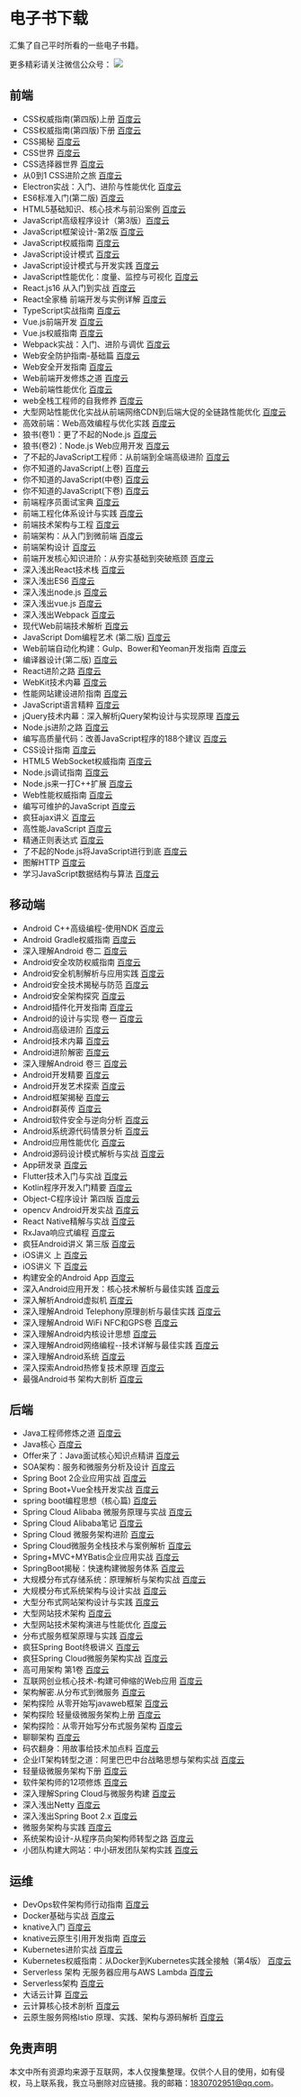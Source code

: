 # 电子书下载
汇集了自己平时所看的一些电子书籍。

更多精彩请关注微信公众号：
![](./weixin.jpg)

## 前端
* CSS权威指南(第四版)上册 [百度云](https://pan.baidu.com/s/17HaWe7u4ao4otTcv_OgMVQ?pwd=0e26)
* CSS权威指南(第四版)下册 [百度云](https://pan.baidu.com/s/1DRp-8GpRH39TEFIoPmGMsw?pwd=ujwx)
* CSS揭秘 [百度云](https://pan.baidu.com/s/140eB733Ld7p8PpTY5yNGdw?pwd=1cdj)
* CSS世界 [百度云](https://pan.baidu.com/s/1tX1TuqZy5Y12lsPXWWwNrQ?pwd=hbv7)
* CSS选择器世界 [百度云](https://pan.baidu.com/s/1EICiPocf10g3jitWfSCBQw?pwd=ngja)
* 从0到1 CSS进阶之旅 [百度云](https://pan.baidu.com/s/1jozUBllbiHyntKYkm9QsCQ?pwd=2l11)
* Electron实战：入门、进阶与性能优化 [百度云](https://pan.baidu.com/s/1dXEAiEDVX5T_l_9WlUT4fA?pwd=9yp2)
* ES6标准入门(第二版) [百度云](https://pan.baidu.com/s/1uBS1mH3crOf6vftrMW4rJg?pwd=4wax)
* HTML5基础知识、核心技术与前沿案例 [百度云](https://pan.baidu.com/s/1f7zL6GURwua2iy_nqdt1Bw?pwd=928k)
* JavaScript高级程序设计（第3版）[百度云](https://pan.baidu.com/s/1SUdSA73b6ZtjgYIPSAzLJg?pwd=wzef)
* JavaScript框架设计-第2版 [百度云](https://pan.baidu.com/s/1SfC0hywQJ8yVUX4YR6JYoA?pwd=mpvh)
* JavaScript权威指南 [百度云](https://pan.baidu.com/s/1n8AVJgZIUmQnxujgjgPABw?pwd=2cga)
* JavaScript设计模式 [百度云](https://pan.baidu.com/s/1TzzCcwG6F1r2ch8Q6kWkZQ?pwd=5v63)
* JavaScript设计模式与开发实践 [百度云](https://pan.baidu.com/s/190wm1O3wyzZIvq0uMMfEhw?pwd=kmtj)
* JavaScript性能优化：度量、监控与可视化 [百度云](https://pan.baidu.com/s/1ICfNQRVVGZ5fx8vGuvTZMg?pwd=geqd)
* React.js16 从入门到实战 [百度云](https://pan.baidu.com/s/1bqwukN_4gjE05zkjEq4EJg?pwd=cgp9)
* React全家桶 前端开发与实例详解 [百度云](https://pan.baidu.com/s/16jtBgUk8IV0OyZbBrh3kwg?pwd=zop8)
* TypeScript实战指南 [百度云](https://pan.baidu.com/s/1qcbVyXBDxqN6FwBR5cSoOQ?pwd=mopg)
* Vue.js前端开发 [百度云](https://pan.baidu.com/s/1RlNqjSXIhSBkGs3_b_Ydhw?pwd=plxu)
* Vue.js权威指南 [百度云](https://pan.baidu.com/s/1QBnxTqs7M41fI3w4EdB6eg?pwd=209j)
* Webpack实战：入门、进阶与调优 [百度云](https://pan.baidu.com/s/1SeIzLgRgKVllETk-43gkPg?pwd=ps92)
* Web安全防护指南-基础篇 [百度云](https://pan.baidu.com/s/1xBXTpjFKg5srcnGJgNEBAA?pwd=kna8)
* Web安全开发指南 [百度云](https://pan.baidu.com/s/12A7_bAT9kts2kCFcvSBngA?pwd=8u5f)
* Web前端开发修炼之道 [百度云](https://pan.baidu.com/s/18km1900RfWUVtqq4B4P2BA?pwd=2ua4)
* Web前端性能优化 [百度云](https://pan.baidu.com/s/1w2aRAYjOlzDpK1P9s7DRZg?pwd=ycff)
* web全栈工程师的自我修养 [百度云](https://pan.baidu.com/s/1yn9PnQyriizerj9w0s6z-Q?pwd=sz3i)
* 大型网站性能优化实战从前端网络CDN到后端大促的全链路性能优化 [百度云](https://pan.baidu.com/s/1G72NZ3uOkJmAqwyGSZaFkA?pwd=sgh4)
* 高效前端：Web高效编程与优化实践 [百度云](https://pan.baidu.com/s/14VDZYAF4ayqoyxlevTCCcQ?pwd=cow7)
* 狼书(卷1)：更了不起的Node.js [百度云](https://pan.baidu.com/s/1DGuw7RzMWSIifvAsmiPhAg?pwd=x0lk)
* 狼书(卷2)：Node.js Web应用开发 [百度云](https://pan.baidu.com/s/1sP_ypdTIfuK28tERp7gptQ?pwd=bxod) 
* 了不起的JavaScript工程师：从前端到全端高级进阶 [百度云](https://pan.baidu.com/s/1OnDuRYJDBLCWSx5e8Nac-g?pwd=0lne)
* 你不知道的JavaScript(上卷) [百度云](https://pan.baidu.com/s/1uYFIcfzHmPlZZhFP1x8x3Q?pwd=1yhr)
* 你不知道的JavaScript(中卷) [百度云](https://pan.baidu.com/s/19zJJoIxAWI5QyDpb6o1EWw?pwd=kug4)
* 你不知道的JavaScript(下卷) [百度云](https://pan.baidu.com/s/1IciAJQ4CZDuzLAdie_9vMg?pwd=muyk)
* 前端程序员面试宝典 [百度云](https://pan.baidu.com/s/1riviEMS2FDERS3EQ3yuHug?pwd=mpau)
* 前端工程化体系设计与实践 [百度云](https://pan.baidu.com/s/1DLcKE5lN_RxvDzr2Ve9dVg?pwd=5yu0)
* 前端技术架构与工程 [百度云](https://pan.baidu.com/s/1DZdaPEJO_1XlfIl4sPTXgQ?pwd=j6ev)
* 前端架构：从入门到微前端 [百度云](https://pan.baidu.com/s/1HkUnfohkImhcjc5acgCHHA?pwd=lfqn)
* 前端架构设计 [百度云](https://pan.baidu.com/s/19LY7UCN4aC1Klze7z3kZXw?pwd=tlvf)
* 前端开发核心知识进阶：从夯实基础到突破瓶颈 [百度云](https://pan.baidu.com/s/1-GPZ9eQGypY3PqUIFtT7yg?pwd=wepj)
* 深入浅出React技术栈 [百度云](https://pan.baidu.com/s/1fXjRbLrbc3Skt5V2TiSh1w?pwd=5q65)
* 深入浅出ES6 [百度云](https://pan.baidu.com/s/1qxgCELSUd208tEWP3ylnIQ?pwd=esh8)
* 深入浅出node.js [百度云](https://pan.baidu.com/s/1zNGj5UoI5yws_SF3JxMtaw?pwd=8qlu)
* 深入浅出vue.js [百度云](https://pan.baidu.com/s/1lsmA061mcHa7Ak69_0-6zA?pwd=mck2)
* 深入浅出Webpack [百度云](https://pan.baidu.com/s/1VB0HDpZ_VA9F0z2aiOyktA?pwd=3ow0)
* 现代Web前端技术解析 [百度云](https://pan.baidu.com/s/1Y-mxAWK1rVjLv3V3tPsTwQ?pwd=bqe9)
* JavaScript Dom编程艺术 (第二版)  [百度云](https://pan.baidu.com/s/1h7x6f9TMJDKl6TIZZ9T9Cw?pwd=o1hr)
* Web前端自动化构建：Gulp、Bower和Yeoman开发指南 [百度云](https://pan.baidu.com/s/1Q-_pTZgV7YeckAbXrtpzlw?pwd=p044)
* 编译器设计(第二版) [百度云](https://pan.baidu.com/s/1rXitpq8-Tc3PsOn6Kpvj3Q?pwd=eej3)
* React进阶之路 [百度云](https://pan.baidu.com/s/1BQroV5J8YeDt3ngtxFrq2w?pwd=q32x)
* WebKit技术内幕 [百度云](https://pan.baidu.com/s/1Ynf2_ituq0U6bRmBhtcgZg?pwd=gzvq)
* 性能网站建设进阶指南 [百度云](https://pan.baidu.com/s/1D64vcwbF0yMzfOMQbSn0_g?pwd=or0n)
* JavaScript语言精粹 [百度云](https://pan.baidu.com/s/1qlv4TTKZqYpG9jxeTI1bnw?pwd=voum)
* jQuery技术内幕：深入解析jQuery架构设计与实现原理 [百度云](https://pan.baidu.com/s/1W1m8cDCjucWJSoBySPfsiA?pwd=teg5)
* Node.js进阶之路 [百度云](https://pan.baidu.com/s/1_lEmiHPcVtpsTOM55rhgVg?pwd=69dr)
* 编写高质量代码：改善JavaScript程序的188个建议 [百度云](https://pan.baidu.com/s/1VFFf8P--svf2SLpn2xt90A?pwd=yfe0)
* CSS设计指南 [百度云](https://pan.baidu.com/s/1k8L8DGguW84d5uBbHKYXuw?pwd=gqki)
* HTML5 WebSocket权威指南 [百度云](https://pan.baidu.com/s/1RIGFAYISnLt9ZXjCd9SMOw?pwd=ej24)
* Node.js调试指南 [百度云](https://pan.baidu.com/s/1oeaDRXa8BcHjIIZtY6Wh6A?pwd=w1cs)
* Node.js来一打C++扩展 [百度云](https://pan.baidu.com/s/1iSzlxG4ihqEWs6qWIIQi4w?pwd=udum)
* Web性能权威指南 [百度云](https://pan.baidu.com/s/194cC9YrkyqBAuXzdxNhjRQ?pwd=smp9)
* 编写可维护的JavaScript [百度云](https://pan.baidu.com/s/1kWFbAB3Xmi_OWhdKoj3BIg?pwd=59s7)
* 疯狂ajax讲义 [百度云](https://pan.baidu.com/s/1XLkuIaJ4qpCobeHtnv78RA?pwd=yzm1)
* 高性能JavaScript [百度云](https://pan.baidu.com/s/1J-rDbTbOb1URlWdYeoE1CQ?pwd=i6iv)
* 精通正则表达式 [百度云](https://pan.baidu.com/s/1Zax96kTenZAUbTOxEmN1MQ?pwd=x3ex)
* 了不起的Node.js将JavaScript进行到底 [百度云](https://pan.baidu.com/s/1DorbNwvEfmEm0xJcMCJi5A?pwd=nu13)
* 图解HTTP [百度云](https://pan.baidu.com/s/1H3OvwDYc-kNu7YvyEuZGaw?pwd=cwu9)
* 学习JavaScript数据结构与算法 [百度云](https://pan.baidu.com/s/1UQT3tkHtjesaBxx9ZXcQcA?pwd=g1ee)

## 移动端
* Android C++高级编程-使用NDK [百度云](https://pan.baidu.com/s/1JaA0BajHGm-1Drkj-gFygA?pwd=nrl0)
* Android Gradle权威指南 [百度云](https://pan.baidu.com/s/13o5Oq5zw30_ZYK371wt1Uw?pwd=gxfy)
* 深入理解Android 卷二 [百度云](https://pan.baidu.com/s/1Hzg5mqG4blKJfEEn7Z1e4Q?pwd=74n6)
* Android安全攻防权威指南 [百度云](https://pan.baidu.com/s/1aEZKB5bFsH7CbCXgL3fVQA?pwd=owr9)
* Android安全机制解析与应用实践 [百度云](https://pan.baidu.com/s/1vNSoJGWhm0TTkB1WxaW7-A?pwd=fwn5)
* Android安全技术揭秘与防范 [百度云](https://pan.baidu.com/s/1MkBVMq5-wnMJ_fvdKtw2Cw?pwd=11zy)
* Android安全架构探究 [百度云](https://pan.baidu.com/s/1xIutaC_Q9e9-jNRS7n5y5w?pwd=gvxd)
* Android插件化开发指南 [百度云](https://pan.baidu.com/s/19Ew6p36XpBSFfzAdCasUPw?pwd=eox2)
* Android的设计与实现 卷一 [百度云](https://pan.baidu.com/s/1eyFJ8XZk62lLzosTpOajbg?pwd=8gf5)
* Android高级进阶 [百度云](https://pan.baidu.com/s/1F1m9KosMQQy331niXMT3OA?pwd=q7p2)
* Android技术内幕 [百度云](https://pan.baidu.com/s/16TZoBbHv3brZx6os7d9Eqw?pwd=cqyt)
* Android进阶解密 [百度云]( https://pan.baidu.com/s/1Ug_GPKuLDODugNK2V_0TMQ?pwd=29cv)
* 深入理解Android 卷三 [百度云](https://pan.baidu.com/s/1XQoh0klrB6JGFw7bFls0CQ?pwd=sgv4)
* Android开发精要 [百度云](https://pan.baidu.com/s/1HWnkLsQ5ptP-Lm1ihwrHwA?pwd=gtho)
* Android开发艺术探索 [百度云](https://pan.baidu.com/s/1SvyGo2fcf_C9R6s5z8ZXnA?pwd=23q4)
* Android框架揭秘 [百度云](https://pan.baidu.com/s/1x-kjgFUq63Pxad80KUfpaw?pwd=x2f7)
* Android群英传 [百度云](https://pan.baidu.com/s/1oVUGK6cWE5SBSmB77HAqAA?pwd=d6nc)
* Android软件安全与逆向分析 [百度云](https://pan.baidu.com/s/1vE0DLHeX6kD4PG5HfdNtXg?pwd=qgk8)
* Android系统源代码情景分析 [百度云](https://pan.baidu.com/s/1Rkk093L8hsy--coA7rujew?pwd=dgnp)
* Android应用性能优化 [百度云](https://pan.baidu.com/s/1xVmZ3T3TBN2taBeNeM4QCg?pwd=pjep)
* Android源码设计模式解析与实战 [百度云](https://pan.baidu.com/s/1eDRkLtTc6hOAGHn9s3oKiQ?pwd=dyv9)
* App研发录 [百度云](https://pan.baidu.com/s/1pZtYCzMkbEBG6bZgQMOFYg?pwd=jwnl)
* Flutter技术入门与实战 [百度云](https://pan.baidu.com/s/1uiNnlZeZ0uXNX2EVjQgwvA?pwd=017j)
* Kotlin程序开发入门精要 [百度云](https://pan.baidu.com/s/12YbNHmmJd0jA7IqCKl6Fwg?pwd=83s2)
* Object-C程序设计 第四版 [百度云](https://pan.baidu.com/s/1AnFwgiuGDwrCQ30eeUGo0Q?pwd=x4yg)
* opencv Android开发实战 [百度云](https://pan.baidu.com/s/13tzsSSHDgJ-HZo62IwKLXQ?pwd=34ai)
* React Native精解与实战 [百度云](https://pan.baidu.com/s/1VULftoZ43PeKC6YlFOTfVQ?pwd=w0xq)
* RxJava响应式编程 [百度云](https://pan.baidu.com/s/1AHWauBY1GVBomsqVZNM5vg?pwd=k3x7)
* 疯狂Android讲义 第三版 [百度云](https://pan.baidu.com/s/1Ye9cD8DYH0aBwAnB6sg44g?pwd=zmd8)
* iOS讲义 上 [百度云](https://pan.baidu.com/s/13RQUhWeCWc9ZmxAaiKLvqA?pwd=4qjk)
* iOS讲义 下 [百度云](https://pan.baidu.com/s/1gJw0wKjIQ8ofPcl0ecU9gw?pwd=q79b)
* 构建安全的Android App [百度云](https://pan.baidu.com/s/1YoVuy72jK4lLhxgs0EDmig?pwd=y3ii)
* 深入Android应用开发：核心技术解析与最佳实践 [百度云](https://pan.baidu.com/s/1EUmX0ZO7gxiVvRQFGZcIcg?pwd=5apm)
* 深入解析Android虚拟机 [百度云](https://pan.baidu.com/s/1IsFpZlevSFG_LFiHbsxCEQ?pwd=y1d5)
* 深入理解Android Telephony原理剖析与最佳实践 [百度云](https://pan.baidu.com/s/1mSEXlMujhl5vhi-14DVpYQ?pwd=0j8l)
* 深入理解Android WiFi NFC和GPS卷 [百度云](https://pan.baidu.com/s/189HPyRVWUHI94PJiTZ-L1g?pwd=r7s5)
* 深入理解Android内核设计思想 [百度云](https://pan.baidu.com/s/1BUy13KSLiPhKHQyuyi6RQA?pwd=xvbd)
* 深入理解Android网络编程--技术详解与最佳实践 [百度云](https://pan.baidu.com/s/1kYyYrAC4QezELuNSu_qMkA?pwd=pbd4)
* 深入理解Android系统 [百度云](https://pan.baidu.com/s/1Yp06Qzsmx0Krk81hxquMNA?pwd=5e7w)
* 深入探索Android热修复技术原理 [百度云](https://pan.baidu.com/s/1cCUpdILRGonkeI23PWma_Q?pwd=1sz2)
* 最强Android书 架构大剖析 [百度云](https://pan.baidu.com/s/1w6bXlNjEaA7mmvXR3_SV8w?pwd=po8o)

## 后端
* Java工程师修炼之道 [百度云](https://pan.baidu.com/s/1S1fZ9J_2_DiF-zUAxMziCA?pwd=w6mw)
* Java核心 [百度云](https://pan.baidu.com/s/1QF6QtIYXUYIyuqSlDk_SlQ?pwd=fb5i)
* Offer来了：Java面试核心知识点精讲 [百度云](https://pan.baidu.com/s/1hhbUkIJ13m3lLOe2ndjVoA?pwd=umli)
* SOA架构：服务和微服务分析及设计 [百度云](https://pan.baidu.com/s/1G1xoXcK2FQZpdUaxFmWbtQ?pwd=w8hp)
* Spring Boot 2企业应用实战 [百度云](https://pan.baidu.com/s/13D_WSdY14LpXx3SOy6gC5w?pwd=2kkw)
* Spring Boot+Vue全栈开发实战 [百度云](https://pan.baidu.com/s/1fYS7mg9EBH6es6F3ELkEOA?pwd=42w0)
* spring boot编程思想（核心篇) [百度云](https://pan.baidu.com/s/1De2nxVgrTI4GQcEhH0v_fw?pwd=yd8i)
* Spring Cloud Alibaba 微服务原理与实战 [百度云](https://pan.baidu.com/s/1vnwDV8VMFLuzPB1HCJA9qg?pwd=bw2v)
* Spring Cloud Alibaba笔记 [百度云](https://pan.baidu.com/s/1Fh-W1IQr87J1t7PW_jRO5Q?pwd=x368)
* Spring Cloud 微服务架构进阶 [百度云](https://pan.baidu.com/s/1WBbZpmS7bhQGXTdyMomcgA?pwd=ipyp)
* Spring Cloud微服务全栈技术与案例解析 [百度云](https://pan.baidu.com/s/1tGCl_PylofppqUo8s87wcA?pwd=c31q)
* Spring+MVC+MYBatis企业应用实战 [百度云](https://pan.baidu.com/s/1Ls9TkCBQAPhH8e9VkdqWag?pwd=ehr9)
* SpringBoot揭秘：快速构建微服务体系 [百度云](https://pan.baidu.com/s/1V8hXA1UVp5b5UkR5MlNaqQ?pwd=i3c8)
* 大规模分布式存储系统：原理解析与架构实战 [百度云](https://pan.baidu.com/s/1LPgL_T9grgvijc-Olg6eyA?pwd=rdt4)
* 大规模分布式系统架构与设计实战 [百度云](https://pan.baidu.com/s/1wQl6oN-HW6FsxA9X6K74Vg?pwd=65bj)
* 大型分布式网站架构设计与实践 [百度云](https://pan.baidu.com/s/1VUqfPxkrWMrOF5seZhD2cg?pwd=2u3s)
* 大型网站技术架构 [百度云](https://pan.baidu.com/s/1qFTclioE38c667WQVDDfPA?pwd=ilcc)
* 大型网站技术架构演进与性能优化 [百度云](https://pan.baidu.com/s/1-S-gqceggtJK_RqJGyGvQA?pwd=zlot)
* 分布式服务框架原理与实践 [百度云](https://pan.baidu.com/s/1K8u1Kx5EL9A44mN1qMcwYQ?pwd=c1o2)
* 疯狂Spring Boot终极讲义 [百度云](https://pan.baidu.com/s/1zQHBDJ-2zevst3pF2AgpiA?pwd=66rf)
* 疯狂Spring Cloud微服务架构实战 [百度云](https://pan.baidu.com/s/1DBY5YQVv3KH2-plTI24lfQ?pwd=dj3k)
* 高可用架构  第1卷 [百度云](https://pan.baidu.com/s/1uFJ9uGviYpqjUJU9idwXnw?pwd=7sbi)
* 互联网创业核心技术-构建可伸缩的Web应用 [百度云](https://pan.baidu.com/s/1mEM78PedEPghBGt7C0NyDg?pwd=xxin)
* 架构解密.从分布式到微服务 [百度云](https://pan.baidu.com/s/18SShG4LY9Z95lyyrmJm3pA?pwd=7tpf)
* 架构探险 从零开始写javaweb框架 [百度云](https://pan.baidu.com/s/1hElLzLJTxKfQytTgc3M62g?pwd=sajl)
* 架构探险 轻量级微服务架构上册 [百度云](https://pan.baidu.com/s/14KiIkZyn4PHLiQuvMaNk8w?pwd=ibtx)
* 架构探险：从零开始写分布式服务架构 [百度云](https://pan.baidu.com/s/1Ti5jBffIKUPnSST9nRJwDQ?pwd=vo2x)
* 聊聊架构 [百度云](https://pan.baidu.com/s/1mp5yhEtd7g8aatdV3W6-_w?pwd=pfy9)
* 码农翻身：用故事给技术加点料 [百度云](https://pan.baidu.com/s/1IFBvwcsKEBgvf3VuKI4ybg?pwd=gvpo)
* 企业IT架构转型之道：阿里巴巴中台战略思想与架构实战 [百度云](https://pan.baidu.com/s/1qb61FGilDxHPYtfh52SlQA?pwd=swf2)
* 轻量级微服务架构下册 [百度云](https://pan.baidu.com/s/13m8GaK7p5iQw3_4o8tVu9w?pwd=k9d9)
* 软件架构师的12项修炼 [百度云](https://pan.baidu.com/s/1XGHicZRlYpt9RWCojfz93A?pwd=g13q)
* 深入理解Spring Cloud与微服务构建 [百度云](https://pan.baidu.com/s/1_zr9HNSZqTJtCMU1WAeEJA?pwd=g3k9)
* 深入浅出Netty [百度云](https://pan.baidu.com/s/16dMMnE-Yjnds2aRIMbdrTA?pwd=dlwf)
* 深入浅出Spring Boot 2.x [百度云](https://pan.baidu.com/s/1Y1bWt3tYyVjfzvweXjKhWg?pwd=7234)
* 微服务架构与实践 [百度云](https://pan.baidu.com/s/1NRCTgwm85OEQCsozZiVO7w?pwd=649h)
* 系统架构设计-从程序员向架构师转型之路 [百度云](https://pan.baidu.com/s/1jfzp4w71wbFyV32nyU67iw?pwd=atmt)
* 小团队构建大网站：中小研发团队架构实践 [百度云](https://pan.baidu.com/s/1lbSALy7qL6RasD6qEWXa8w?pwd=eutz)



## 运维
* DevOps软件架构师行动指南 [百度云](https://pan.baidu.com/s/1JUq5ZkIFqRXTjoeDcPv9Iw?pwd=199c)
* Docker基础与实战 [百度云](https://pan.baidu.com/s/1bXCUpAo12Ex_LK_y47T_RQ?pwd=bs6w)
* knative入门 [百度云](https://pan.baidu.com/s/1A5P_H4HJ7_d1_z0qibdMiw?pwd=85no)
* knative云原生引用开发指南 [百度云](https://pan.baidu.com/s/1VDpP4FzuL5oWeM7RCjLmEA?pwd=ubkx)
* Kubernetes进阶实战 [百度云](https://pan.baidu.com/s/1GAlPLj2wtxLEfbZE-adIeg?pwd=hsn2)
* Kubernetes权威指南：从Docker到Kubernetes实践全接触（第4版） [百度云](https://pan.baidu.com/s/1NpTINwXkVHQLEuA580enAQ?pwd=30wj)
* Serverless 架构 无服务器应用与AWS Lambda [百度云](https://pan.baidu.com/s/1ZdKL4GqXn7NQP4W_XDRzJA?pwd=mgpa)
* Serverless架构 [百度云](https://pan.baidu.com/s/1eRz71-sE78vJfxbBv4J_pw?pwd=mk22)
* 大话云计算 [百度云](https://pan.baidu.com/s/1cH3UbX3DWZOwPUfzoE2DOQ?pwd=xlfa)
* 云计算核心技术剖析 [百度云](https://pan.baidu.com/s/16wkbxxx74AE2VqA602VQQQ?pwd=sask)
* 云原生服务网格Istio  原理、实践、架构与源码解析 [百度云](https://pan.baidu.com/s/1N4y69pMiX7QIJ1Pe6fsGtg?pwd=nsur)



## 免责声明
本文中所有资源均来源于互联网，本人仅搜集整理。仅供个人目的使用，如有侵权，马上联系我，我立马删除对应链接。我的邮箱：1830702951@qq.com。 

